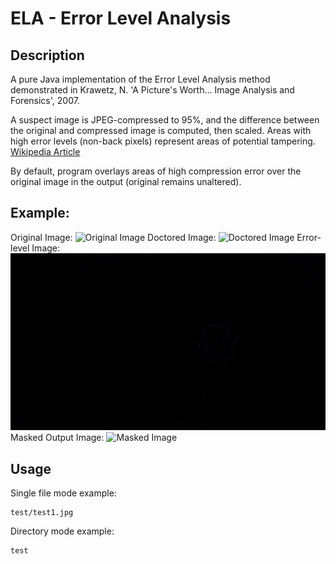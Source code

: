 # ELA - Error Level Analysis
## Description
A pure Java implementation of the Error Level Analysis method demonstrated in Krawetz, N. 'A Picture's Worth... Image Analysis and Forensics', 2007.

A suspect image is JPEG-compressed to 95%, and the difference between the original and compressed image is computed, then scaled. Areas with high error levels (non-back pixels) represent areas of potential tampering.
[Wikipedia Article](https://en.wikipedia.org/wiki/Error_level_analysis)

By default, program overlays areas of high compression error over the original image in the output (original remains unaltered).

## Example:
Original Image:
![Original Image](https://github.com/rstreet85/ELA/blob/master/test/original_background.jpg)
Doctored Image:
![Doctored Image](https://github.com/rstreet85/ELA/blob/master/test/test1.jpg)
Error-level Image:
![Error-level Image](https://github.com/rstreet85/ELA/blob/master/test/test1_difference.jpg)
Masked Output Image:
![Masked Image](https://github.com/rstreet85/ELA/blob/master/test/test1_masked.jpg)

## Usage
Single file mode example:
```
test/test1.jpg
```

Directory mode example:
```
test
```